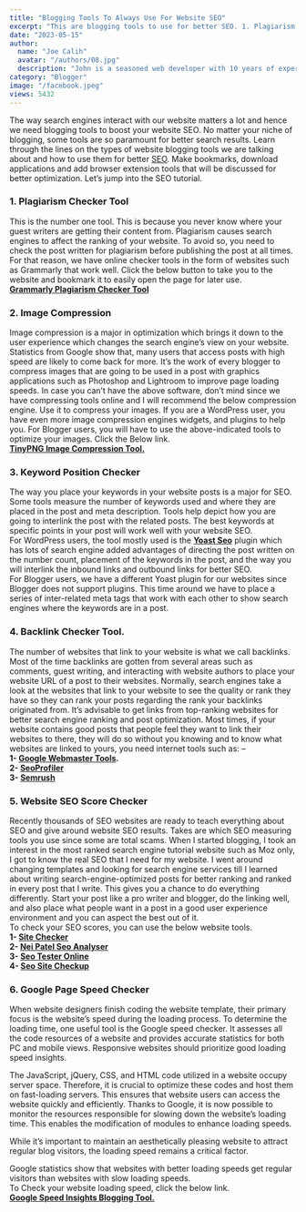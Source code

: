 ```yaml
---
title: "Blogging Tools To Always Use For Website SEO"
excerpt: "This are blogging tools to use for better SEO. 1. Plagiarism Checker Tool 2. Image Compression Tool 3. Keyword Position Checker and more."
date: "2023-05-15"
author:
  name: "Joe Calih"
  avatar: "/authors/08.jpg"
  description: "John is a seasoned web developer with 10 years of experience in React and Next.js."
category: "Blogger"
image: "/facebook.jpeg"
views: 5432
---
```



The way search engines interact with our website matters a lot and hence we need blogging tools to boost your website SEO. No matter your niche of blogging, some tools are so paramount for better search results. Learn through the lines on the types of website blogging tools we are talking about and how to use them for better [SEO](/category/SEO). Make bookmarks, download applications and add browser extension tools that will be discussed for better optimization. Let’s jump into the SEO tutorial.

### 1. Plagiarism Checker Tool

This is the number one tool. This is because you never know where your guest writers are getting their content from. Plagiarism causes search engines to affect the ranking of your website. To avoid so, you need to check the post written for plagiarism before publishing the post at all times. For that reason, we have online checker tools in the form of websites such as Grammarly that work well. Click the below button to take you to the website and bookmark it to easily open the page for later use.  
[**Grammarly Plagiarism Checker Tool**](https://www.grammarly.com/plagiarism-checker)

### 2. Image Compression

Image compression is a major in optimization which brings it down to the user experience which changes the search engine’s view on your website. Statistics from Google show that, many users that access posts with high speed are likely to come back for more. It’s the work of every blogger to compress images that are going to be used in a post with graphics applications such as Photoshop and Lightroom to improve page loading speeds. In case you can’t have the above software, don’t mind since we have compressing tools online and I will recommend the below compression engine. Use it to compress your images. If you are a WordPress user, you have even more image compression engines widgets, and plugins to help you. For Blogger users, you will have to use the above-indicated tools to optimize your images. Click the Below link.  
[**TinyPNG Image Compression Tool.**](https://tinypng.com/)

### 3. Keyword Position Checker

The way you place your keywords in your website posts is a major for SEO. Some tools measure the number of keywords used and where they are placed in the post and meta description. Tools help depict how you are going to interlink the post with the related posts. The best keywords at specific points in your post will work well with your website SEO.  
For WordPress users, the tool mostly used is the [**Yoast Seo**](http://yoast.com/) plugin which has lots of search engine added advantages of directing the post written on the number count, placement of the keywords in the post, and the way you will interlink the inbound links and outbound links for better SEO.  
For Blogger users, we have a different Yoast plugin for our websites since Blogger does not support plugins. This time around we have to place a series of inter-related meta tags that work with each other to show search engines where the keywords are in a post.

### 4. Backlink Checker Tool.

The number of websites that link to your website is what we call backlinks. Most of the time backlinks are gotten from several areas such as comments, guest writing, and interacting with website authors to place your website URL of a post to their websites. Normally, search engines take a look at the websites that link to your website to see the quality or rank they have so they can rank your posts regarding the rank your backlinks originated from. It’s advisable to get links from top-ranking websites for better search engine ranking and post optimization. Most times, if your website contains good posts that people feel they want to link their websites to there, they will do so without you knowing and to know what websites are linked to yours, you need internet tools such as: –  
**1- [Google Webmaster Tools](https://search.google.com/search-console).**  
**2- [SeoProfiler](http://seoprofiler.com/)**  
**3- [Semrush](http://semrush.com/)**

### 5. Website SEO Score Checker

Recently thousands of SEO websites are ready to teach everything about SEO and give around website SEO results. Takes are which SEO measuring tools you use since some are total scams. When I started blogging, I took an interest in the most ranked search engine tutorial website such as Moz only, I got to know the real SEO that I need for my website. I went around changing templates and looking for search engine services till I learned about writing search-engine-optimized posts for better ranking and ranked in every post that I write. This gives you a chance to do everything differently. Start your post like a pro writer and blogger, do the linking well, and also place what people want in a post in a good user experience environment and you can aspect the best out of it.  
To check your SEO scores, you can use the below website tools.  
**1- [Site Checker](https://sitechecker.pro/)**  
**2- [Nei Patel Seo Analyser](https://neilpatel.com/seo-analyzer)**  
**3- [Seo Tester Online](https://www.seotesteronline.com/)**  
**4- [Seo Site Checkup](https://seositecheckup.com/)**

### 6. Google Page Speed Checker

When website designers finish coding the website template, their primary focus is the website’s speed during the loading process. To determine the loading time, one useful tool is the Google speed checker. It assesses all the code resources of a website and provides accurate statistics for both PC and mobile views. Responsive websites should prioritize good loading speed insights.

The JavaScript, jQuery, CSS, and HTML code utilized in a website occupy server space. Therefore, it is crucial to optimize these codes and host them on fast-loading servers. This ensures that website users can access the website quickly and efficiently. Thanks to Google, it is now possible to monitor the resources responsible for slowing down the website’s loading time. This enables the modification of modules to enhance loading speeds.

While it’s important to maintain an aesthetically pleasing website to attract regular blog visitors, the loading speed remains a critical factor.

Google statistics show that websites with better loading speeds get regular visitors than websites with slow loading speeds.  
To Check your website loading speed, click the below link.  
[**Google Speed Insights Blogging Tool.**](https://developers.google.com/speed/pagespeed/insights/?)
